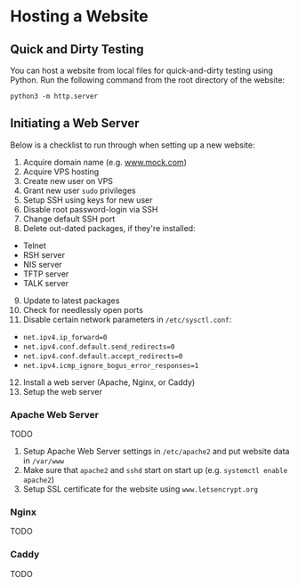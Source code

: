 # Hosting a Website

## Quick and Dirty Testing

You can host a website from local files for quick-and-dirty testing using Python. Run the following command from the
root directory of the website:

```shell
python3 -m http.server
```

## Initiating a Web Server

Below is a checklist to run through when setting up a new website:

1. Acquire domain name (e.g. www.mock.com)
2. Acquire VPS hosting
3. Create new user on VPS
4. Grant new user `sudo` privileges
5. Setup SSH using keys for new user
6. Disable root password-login via SSH
7. Change default SSH port
8. Delete out-dated packages, if they're installed:
  - Telnet
  - RSH server
  - NIS server
  - TFTP server
  - TALK server
9. Update to latest packages
10. Check for needlessly open ports
11. Disable certain network parameters in `/etc/sysctl.conf`:
  - `net.ipv4.ip_forward=0`
  - `net.ipv4.conf.default.send_redirects=0`
  - `net.ipv4.conf.default.accept_redirects=0`
  - `net.ipv4.icmp_ignore_bogus_error_responses=1`
12. Install a web server (Apache, Nginx, or Caddy)
13. Setup the web server

### Apache Web Server

TODO

1. Setup Apache Web Server settings in `/etc/apache2` and put website data in `/var/www`
2. Make sure that `apache2` and `sshd` start on start up (e.g. `systemctl enable apache2`)
3. Setup SSL certificate for the website using `www.letsencrypt.org`

### Nginx

TODO

### Caddy

TODO
